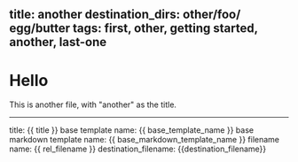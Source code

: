 title: another
destination_dirs: other/foo/
                  egg/butter
tags: first, other, getting started,
      another,
      last-one
---
# Hello

This is another file, with "another" as the title.

---

title: {{ title }}
base template name: {{ base_template_name }}
base markdown template name: {{ base_markdown_template_name }}
filename name: {{ rel_filename }}
destination_filename: {{destination_filename}}
